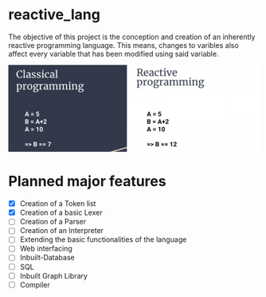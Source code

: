 # reactive_lang

The objective of this project is the conception and creation of an inherently reactive programming language.
This means, changes to varibles also affect every variable that has been modified using said variable.

![reactive_explanation](imgs/explain.png)

# Planned major features

- [x] Creation of a Token list
- [x] Creation of a basic Lexer
- [ ] Creation of a Parser
- [ ] Creation of an Interpreter
- [ ] Extending the basic functionalities of the language
- [ ] Web interfacing
- [ ] Inbuilt-Database
- [ ] SQL
- [ ] Inbuilt Graph Library
- [ ] Compiler
